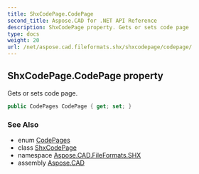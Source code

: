 ```yaml
---
title: ShxCodePage.CodePage
second_title: Aspose.CAD for .NET API Reference
description: ShxCodePage property. Gets or sets code page
type: docs
weight: 20
url: /net/aspose.cad.fileformats.shx/shxcodepage/codepage/
---
```

## ShxCodePage.CodePage property

Gets or sets code page.

```csharp
public CodePages CodePage { get; set; }
```

### See Also

* enum [CodePages](../../../aspose.cad/codepages/)
* class [ShxCodePage](../)
* namespace [Aspose.CAD.FileFormats.SHX](../../../aspose.cad.fileformats.shx/)
* assembly [Aspose.CAD](../../../)


